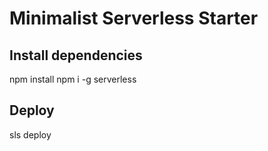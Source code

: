 # Minimalist Serverless Starter

## Install dependencies

npm install
npm i -g serverless

## Deploy

sls deploy

